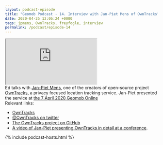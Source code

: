 ```yaml
--- 
layout: podcast-episode
title: "Geomob Podcast - 14. Interview with Jan-Piet Mens of OwnTracks"
date: 2020-04-25 12:06:24 +0000
tags: jpmens, OwnTracks, freyfogle, interview
permalink: /podcast/episode-14
---
```


<iframe class="castos-iframe-player" src="https://5e2e9055a029d5-78101471.castos.com/player/186085"></iframe>

<div class="pt20">
Ed talks with <a href="https://twitter.com/jpmens">Jan-Piet Mens</a>, one of the creators of open-source project <a href="https://owntracks.org">OwnTracks</a>, a privacy focused location tracking service. Jan-Piet presented the service at <a href="/post/april-7th-2020-geomob-details">the 7 April 2020 Geomob Online</a>
</div>

<div class="pt20">
  Relevant links:
  <ul>
    <li class="pt10"><a href="https://owntracks.org/">OwnTracks</a></li>
    <li class="pt10"><a href="https://twitter.com/OwnTracks">@OwnTracks on twitter</a></li>
    <li class="pt10"><a href="https://github.com/owntracks">The OwnTracks project on GitHub</a></li>
    <li class="pt10"><a href="https://www.youtube.com/watch?v=ZOkit8TVUd8">A video of Jan-Piet presenting OwnTracks in detail at a conference</a>.</li>
  </ul>  
</div>

{% include podcast-hosts.html %}


